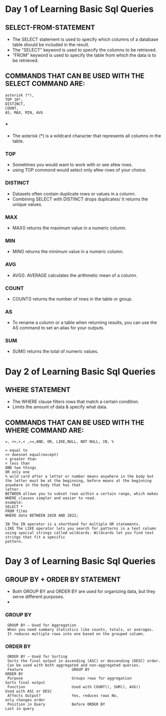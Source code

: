 # Day 1 of Learning Basic Sql Queries

## SELECT-FROM-STATEMENT
- The SELECT statement is used to specify which columns of a database table should be included in the result.
- The "SELECT" keyword is used to specify the columns to be retrieved.
- "FROM" keyword is used to specify the table from which the data is to be retrieved.

## COMMANDS THAT CAN BE USED WITH THE SELECT COMMAND ARE: 
    asterisk (*), 
    TOP 10*, 
    DISTINCT, 
    COUNT, 
    AS, MAX, MIN, AVG 

### *
- The asterisk (*) is a wildcard character that represents all columns in the table.

### TOP
- Sometimes you would want to work with or see afew rows.
- using TOP commond would select only afew rows of your choice.
  
### DISTINCT
- Datasets often contain duplicate rows or values in a column.
- Combining SELECT with DISTINCT drops duplicates/ It returns the unique values.

### MAX  
- MAX() returns the maximum value in a numeric column.
  
### MIN
- MIN() returns the minimum value in a numeric column.
  
### AVG
- AVG(): AVERAGE calculates the arithmetic mean of a column.

### COUNT  
- COUNT() returns the number of rows in the table or group.

### AS
- To rename a column or a table when returning results, you can use the AS command to set an alias for your outputs.
  
### SUM
- SUM() returns the total of numeric values.




# Day 2 of Learning Basic Sql Queries

## WHERE STATEMENT
- The WHERE clause filters rows that match a certain condition.
- Limits the amount of data & specify what data.

## COMMANDS THAT CAN BE USED WITH THE WHERE COMMAND ARE: 
    =, <>,>,< ,>=,AND, OR, LIKE,NULL, NOT NULL, IN, %
    
    = equal to
    <> doesnot equal(except)
    > greater than
    < less than
    AND two things 
    OR only one
    % wild card after a letter or number means anywhere in the body but the letter must be at the beginning, before means at the beginning anywhere in the body that has that 
    letter.
    BETWEEN allows you to subset rows within a certain range, which makes WHERE clauses simpler and easier to read.
    example:
    SELECT *
    FROM films
    WHERE date BETWEEN 2020 AND 2022;

    IN The IN operator is a shorthand for multiple OR statements.
    LIKE The LIKE operator lets you search for patterns in a text column using special strings called wildcards. Wildcards let you find text strings that fit a specific 
    pattern.



# Day 3 of Learning Basic Sql Queries

## GROUP BY + ORDER BY  STATEMENT
- Both GROUP BY and ORDER BY are used for organizing data, but they serve different purposes.
- 
### GROUP BY
     GROUP BY – Used for Aggregation
     When you need summary statistics like counts, totals, or averages.
     It reduces multiple rows into one based on the grouped column.

 ### ORDER BY    
     ORDER BY – Used for Sorting
     Sorts the final output in ascending (ASC) or descending (DESC) order.
     Can be used with both aggregated and non-aggregated queries.
     Feature	                  GROUP BY	                                               ORDER BY
     Purpose	                  Groups rows for aggregation	                           Sorts final output
     Function	                  Used with COUNT(), SUM(), AVG()	                       Used with ASC or DESC
     Affects Output?	          Yes, reduces rows	No,                                    only changes order
     Position in Query	          Before ORDER BY	                                       Last in query

















